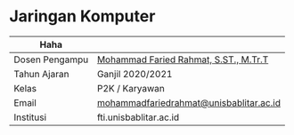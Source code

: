 # Jaringan Komputer 

| Haha  |  |
|--|--|
| Dosen Pengampu | [Mohammad Faried Rahmat, S.ST., M.Tr.T](https://github.com/mrhmt80) |
| Tahun Ajaran | Ganjil 2020/2021 |
| Kelas | P2K / Karyawan |
| Email | mohammadfariedrahmat@unisbablitar.ac.id |
| Institusi | fti.unisbablitar.ac.id |
